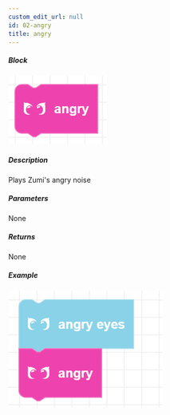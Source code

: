 ```yaml
---
custom_edit_url: null
id: 02-angry
title: angry
---
```


##### Block

![angry image](angry.png)

##### Description

Plays Zumi's angry noise

##### Parameters

None

##### Returns

None

##### Example

![angry example](angry_example.png)
